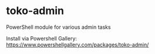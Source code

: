 # toko-admin
PowerShell module for various admin tasks

Install via Powershell Gallery: https://www.powershellgallery.com/packages/toko-admin/
